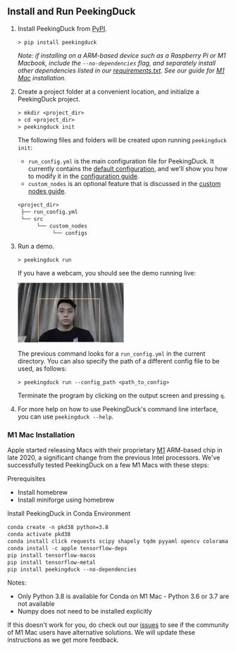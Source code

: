 ## Install and Run PeekingDuck

1. Install PeekingDuck from [PyPI](https://pypi.org/project/peekingduck/).
    ```
    > pip install peekingduck
    ```
    *Note: if installing on a ARM-based device such as a Raspberry Pi or M1 Macbook, include the `--no-dependencies` flag, and separately install other dependencies listed in our [requirements.txt](https://github.com/aimakerspace/PeekingDuck/blob/dev/requirements.txt). See our guide for [M1 Mac](https://peekingduck.readthedocs.io/en/stable/getting_started/01_installation.html#m1-mac-installation) installation.*

2. Create a project folder at a convenient location, and initialize a PeekingDuck project.
    ```
    > mkdir <project_dir>
    > cd <project_dir>
    > peekingduck init
    ```
    The following files and folders will be created upon running `peekingduck init`:
    - `run_config.yml` is the main configuration file for PeekingDuck. It currently contains the [default configuration](https://github.com/aimakerspace/PeekingDuck/blob/dev/run_config.yml), and we'll show you how to modify it in the [configuration guide](../getting_started/02_configure_pkdk.md).
    - `custom_nodes` is an optional feature that is discussed in the [custom nodes guide](../getting_started/03_custom_nodes.md).
    ```
    <project_dir>
     ├── run_config.yml
     └── src
          └── custom_nodes
               └── configs
    ```

3. Run a demo.
    ```
    > peekingduck run
    ```

    If you have a webcam, you should see the demo running live:

    <img src="https://raw.githubusercontent.com/aimakerspace/PeekingDuck/dev/images/readme/yolo_demo.gif" width="50%">

    The previous command looks for a `run_config.yml` in the current directory. You can also specify the path of a different config file to be used, as follows:
    ```
    > peekingduck run --config_path <path_to_config>
    ```

    Terminate the program by clicking on the output screen and pressing `q`.

4. For more help on how to use PeekingDuck's command line interface, you can use `peekingduck --help`.


### M1 Mac Installation

Apple started releasing Macs with their proprietary [M1](https://en.wikipedia.org/wiki/Apple_M1) ARM-based chip in late 2020, a significant change from the previous Intel processors. We've successfully tested PeekingDuck on a few M1 Macs with these steps:

Prerequisites
- Install homebrew
- Install miniforge using homebrew

Install PeekingDuck in Conda Environment
```
conda create -n pkd38 python=3.8
conda activate pkd38
conda install click requests scipy shapely tqdm pyyaml opencv colorama
conda install -c apple tensorflow-deps
pip install tensorflow-macos
pip install tensorflow-metal
pip install peekingduck --no-dependencies
```

Notes:
- Only Python 3.8 is available for Conda on M1 Mac - Python 3.6 or 3.7 are not available
- Numpy does not need to be installed explicitly

If this doesn't work for you, do check out our [issues](https://github.com/aimakerspace/PeekingDuck/issues) to see if the community of M1 Mac users have alternative solutions. We will update these instructions as we get more feedback.
